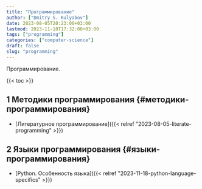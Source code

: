 ```yaml
---
title: "Программирование"
author: ["Dmitry S. Kulyabov"]
date: 2023-08-05T20:23:00+03:00
lastmod: 2023-11-18T17:32:00+03:00
tags: ["programming"]
categories: ["computer-science"]
draft: false
slug: "programming"
---
```


Программирование.

<!--more-->

{{< toc >}}


## <span class="section-num">1</span> Методики программирования {#методики-программирования}

-   [Литературное программирование]({{< relref "2023-08-05-literate-programming" >}})


## <span class="section-num">2</span> Языки программирования {#языки-программирования}

-   [Python. Особенность языка]({{< relref "2023-11-18-python-language-specifics" >}})
